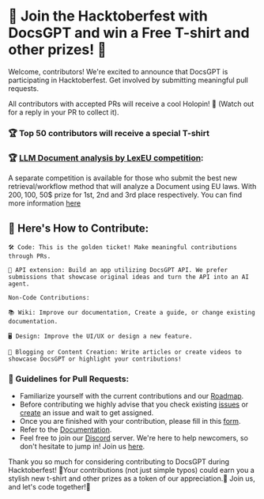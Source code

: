 # **🎉 Join the Hacktoberfest with DocsGPT and win a Free T-shirt and other prizes! 🎉**

Welcome, contributors! We're excited to announce that DocsGPT is participating in Hacktoberfest. Get involved by submitting meaningful pull requests.

All contributors with accepted PRs will receive a cool Holopin! 🤩 (Watch out for a reply in your PR to collect it).

### 🏆 Top 50 contributors will receive a special T-shirt

### 🏆 [LLM Document analysis by LexEU competition](https://github.com/arc53/DocsGPT/blob/main/lexeu-competition.md): 
A separate competition is available for those who submit the best new retrieval/workflow method that will analyze a Document using EU laws.
With 200$, 100$, 50$ prize for 1st, 2nd and 3rd place respectively.
You can find more information [here](https://github.com/arc53/DocsGPT/blob/main/lexeu-competition.md)

## 📜 Here's How to Contribute:
```text
🛠️ Code: This is the golden ticket! Make meaningful contributions through PRs.

🧩 API extension: Build an app utilizing DocsGPT API. We prefer submissions that showcase original ideas and turn the API into an AI agent.

Non-Code Contributions:

📚 Wiki: Improve our documentation, Create a guide, or change existing documentation.

🖥️ Design: Improve the UI/UX or design a new feature.

📝 Blogging or Content Creation: Write articles or create videos to showcase DocsGPT or highlight your contributions!
```

### 📝 Guidelines for Pull Requests:
- Familiarize yourself with the current contributions and our [Roadmap](https://github.com/orgs/arc53/projects/2).
- Before contributing we highly advise that you check existing [issues](https://github.com/arc53/DocsGPT/issues) or [create](https://github.com/arc53/DocsGPT/issues/new/choose) an issue and wait to get assigned.
- Once you are finished with your contribution, please fill in this [form](https://airtable.com/appikMaJwdHhC1SDP/pagoblCJ9W29wf6Hf/form).
- Refer to the [Documentation](https://docs.docsgpt.cloud/).
- Feel free to join our [Discord](https://discord.gg/n5BX8dh8rU) server. We're here to help newcomers, so don't hesitate to jump in! Join us [here](https://discord.gg/n5BX8dh8rU).
  
Thank you so much for considering contributing to DocsGPT during Hacktoberfest! 🙏Your contributions (not just simple typos) could earn you a stylish new t-shirt and other prizes as a token of our appreciation.🎁 Join us, and let's code together!🚀

